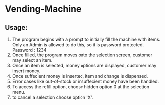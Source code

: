 # Vending-Machine

## Usage:

1. The program begins with a prompt to initially fill the machine with items. 
Only an Admin is allowed to do this, so it is password protected. 
Password : 1234
2. Once filled, the program moves onto the selection screen, customer may select an item.
3. Once an item is selected, money options are displayed, customer may insert money. 
4. Once suffecient money is inserted, item and change is dispensed. 
5. Error cases like out-of-stock or insuffecient money have been handled. 
6. To access the refill option, choose hidden option 0 at the selection menu.
7. to cancel a selection choose option 'X'.


